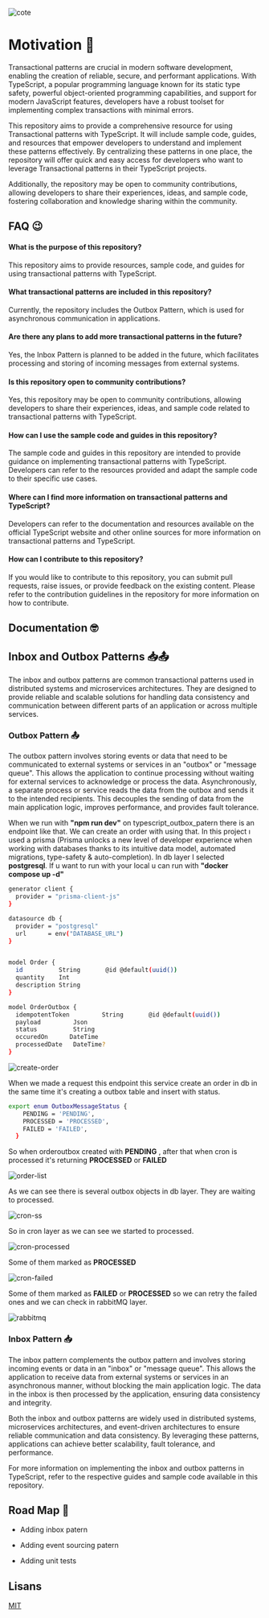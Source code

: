 
![cote](https://i.imgur.com/mr8sCze.png)


Motivation 🧐
====

Transactional patterns are crucial in modern software development, enabling the creation of reliable, secure, and performant applications. With TypeScript, a popular programming language known for its static type safety, powerful object-oriented programming capabilities, and support for modern JavaScript features, developers have a robust toolset for implementing complex transactions with minimal errors.

This repository aims to provide a comprehensive resource for using Transactional patterns with TypeScript. It will include sample code, guides, and resources that empower developers to understand and implement these patterns effectively. By centralizing these patterns in one place, the repository will offer quick and easy access for developers who want to leverage Transactional patterns in their TypeScript projects.

Additionally, the repository may be open to community contributions, allowing developers to share their experiences, ideas, and sample code, fostering collaboration and knowledge sharing within the community.


## FAQ 😉

#### What is the purpose of this repository?
This repository aims to provide resources, sample code, and guides for using transactional patterns with TypeScript.

#### What transactional patterns are included in this repository?
Currently, the repository includes the Outbox Pattern, which is used for asynchronous communication in applications.

#### Are there any plans to add more transactional patterns in the future?
Yes, the Inbox Pattern is planned to be added in the future, which facilitates processing and storing of incoming messages from external systems.

#### Is this repository open to community contributions?
Yes, this repository may be open to community contributions, allowing developers to share their experiences, ideas, and sample code related to transactional patterns with TypeScript.

#### How can I use the sample code and guides in this repository?
The sample code and guides in this repository are intended to provide guidance on implementing transactional patterns with TypeScript. Developers can refer to the resources provided and adapt the sample code to their specific use cases.

#### Where can I find more information on transactional patterns and TypeScript?
Developers can refer to the documentation and resources available on the official TypeScript website and other online sources for more information on transactional patterns and TypeScript.

#### How can I contribute to this repository?
If you would like to contribute to this repository, you can submit pull requests, raise issues, or provide feedback on the existing content. Please refer to the contribution guidelines in the repository for more information on how to contribute.
## Documentation 🤓
## Inbox and Outbox Patterns 📥📤

The inbox and outbox patterns are common transactional patterns used in distributed systems and microservices architectures. They are designed to provide reliable and scalable solutions for handling data consistency and communication between different parts of an application or across multiple services.

### Outbox Pattern 📤

The outbox pattern involves storing events or data that need to be communicated to external systems or services in an "outbox" or "message queue". This allows the application to continue processing without waiting for external services to acknowledge or process the data. Asynchronously, a separate process or service reads the data from the outbox and sends it to the intended recipients. This decouples the sending of data from the main application logic, improves performance, and provides fault tolerance.

When we run with __"npm run dev"__ on typescript_outbox_patern there is an endpoint like that. We can create an order with using that.
In this project ı used a prisma (Prisma unlocks a new level of developer experience when working with databases thanks to its intuitive data model, automated migrations, type-safety & auto-completion).
In db layer I selected __postgresql__. If u want to run with your local u can run with __"docker compose up -d"__
```bash
generator client {
  provider = "prisma-client-js"
}

datasource db {
  provider = "postgresql"
  url      = env("DATABASE_URL")
}


model Order {
  id          String       @id @default(uuid())
  quantity    Int
  description String
}

model OrderOutbox {
  idempotentToken         String       @id @default(uuid())
  payload         Json
  status          String
  occuredOn      DateTime
  processedDate   DateTime?
}
```

![create-order](https://i.imgur.com/GxNPWUk.png)

When we made a request this endpoint this service create an order in db in the same time it's creating a outbox table and insert with status.

```bash
export enum OutboxMessageStatus {
    PENDING = 'PENDING',
    PROCESSED = 'PROCESSED',
    FAILED = 'FAILED',
  }
```

So when orderoutbox created with __PENDING__ , after that when cron is processed it's returning __PROCESSED__ or __FAILED__

![order-list](https://i.imgur.com/ZW9eKzo.png)

As we can see there is several outbox objects in db layer. They are waiting to processed.

![cron-ss](https://i.imgur.com/qvflc13.png)

So in cron layer as we can see we started to processed.

![cron-processed](https://i.imgur.com/sRivVJ7.png)

Some of them marked as __PROCESSED__ 

![cron-failed](https://i.imgur.com/4u8ZPdU.png)

Some of them marked as __FAILED__ or __PROCESSED__ so we can retry the failed ones and we can check in rabbitMQ layer.

![rabbitmq](https://i.imgur.com/W7dKZJy.png)





### Inbox Pattern 📥

The inbox pattern complements the outbox pattern and involves storing incoming events or data in an "inbox" or "message queue". This allows the application to receive data from external systems or services in an asynchronous manner, without blocking the main application logic. The data in the inbox is then processed by the application, ensuring data consistency and integrity.

Both the inbox and outbox patterns are widely used in distributed systems, microservices architectures, and event-driven architectures to ensure reliable communication and data consistency. By leveraging these patterns, applications can achieve better scalability, fault tolerance, and performance.

For more information on implementing the inbox and outbox patterns in TypeScript, refer to the respective guides and sample code available in this repository.


## Road Map 🤥

- Adding inbox patern

- Adding event sourcing patern

- Adding unit tests

  
## Lisans

[MIT](https://choosealicense.com/licenses/mit/)

  